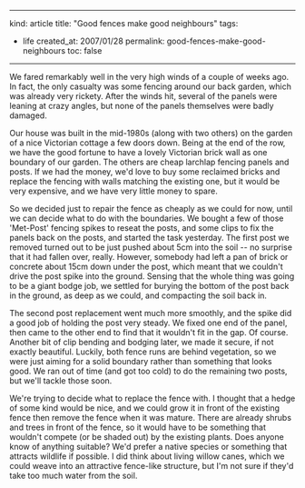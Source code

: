 -----
kind: article
title: "Good fences make good neighbours"
tags:
- life
created_at: 2007/01/28
permalink: good-fences-make-good-neighbours
toc: false
-----

<p>We fared remarkably well in the very high winds of a couple of weeks ago. In fact, the only casualty was some fencing around our back garden, which was already very rickety. After the winds hit, several of the panels were leaning at crazy angles, but none of the panels themselves were badly damaged.</p>

<p>Our house was built in the mid-1980s (along with two others) on the garden of a nice Victorian cottage a few doors down. Being at the end of the row, we have the good fortune to have a lovely Victorian brick wall as one boundary of our garden. The others are cheap larchlap fencing panels and posts. If we had the money, we'd love to buy some reclaimed bricks and replace the fencing with walls matching the existing one, but it would be very expensive, and we have very little money to spare.</p>


<p>So we decided just to repair the fence as cheaply as we could for now, until we can decide what to do with the boundaries. We bought a few of those 'Met-Post' fencing spikes to reseat the posts, and some clips to fix the panels back on the posts, and started the task yesterday. The first post we removed turned out to be just pushed about 5cm into the soil -- no surprise that it had fallen over, really. However, somebody had left a pan of brick or concrete about 15cm down under the post, which meant that we couldn't drive the post spike into the ground. Sensing that the whole thing was going to be a giant bodge job, we settled for burying the bottom of the post back in the ground, as deep as we could, and compacting the soil back in. </p>

<p>The second post replacement went much more smoothly, and the spike did a good job of holding the post very steady. We fixed one end of the panel, then came to the other end to find that it wouldn't fit in the gap. Of course. Another bit of clip bending and bodging later, we made it secure, if not exactly beautiful. Luckily, both fence runs are behind vegetation, so we were just aiming for a solid boundary rather than something that looks good. We ran out of time (and got too cold) to do the remaining two posts, but we'll tackle those soon.</p>

<p>We're trying to decide what to replace the fence with. I thought that a hedge of some kind would be nice, and we could grow it in front of the existing fence then remove the fence when it was mature. There are already shrubs and trees in front of the fence, so it would have to be something that wouldn't compete (or be shaded out) by the existing plants. Does anyone know of anything suitable? We'd prefer a native species or something that attracts wildlife if possible. I did think about living willow canes, which we could weave into an attractive fence-like structure, but I'm not sure if they'd take too much water from the soil.</p>

